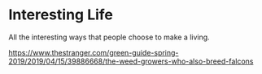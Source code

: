 # Interesting Life

All the interesting ways that people choose to make a living.

https://www.thestranger.com/green-guide-spring-2019/2019/04/15/39886668/the-weed-growers-who-also-breed-falcons

